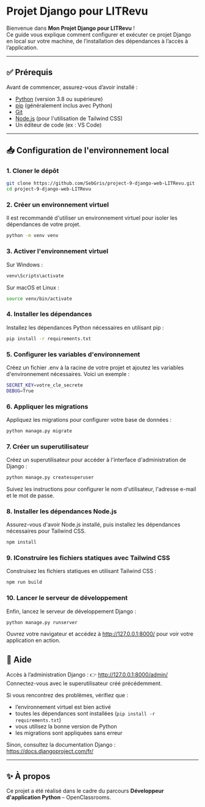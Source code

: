# Projet Django pour LITRevu

Bienvenue dans **Mon Projet Django pour LITRevu** !  
Ce guide vous explique comment configurer et exécuter ce projet Django en local sur votre machine, de l’installation des dépendances à l’accès à l’application.

---

## ✅ Prérequis

Avant de commencer, assurez-vous d’avoir installé :

- [Python](https://www.python.org/downloads/) (version 3.8 ou supérieure)
- [pip](https://pip.pypa.io/en/stable/installation/) (généralement inclus avec Python)
- [Git](https://git-scm.com/downloads)
- [Node.js](https://nodejs.org/) (pour l'utilisation de Tailwind CSS)
- Un éditeur de code (ex : VS Code)

---

## 📥 Configuration de l'environnement local

### 1. Cloner le dépôt

```bash
git clone https://github.com/SebGris/project-9-django-web-LITRevu.git
cd project-9-django-web-LITRevu
```

### 2. Créer un environnement virtuel
Il est recommandé d'utiliser un environnement virtuel pour isoler les dépendances de votre projet.
```bash
python -m venv venv
```

### 3. Activer l'environnement virtuel

Sur Windows :
```bash
venv\Scripts\activate
```
Sur macOS et Linux :
```bash
source venv/bin/activate
```

### 4. Installer les dépendances

Installez les dépendances Python nécessaires en utilisant pip :
```bash
pip install -r requirements.txt
```

### 5. Configurer les variables d'environnement

Créez un fichier .env à la racine de votre projet et ajoutez les variables d'environnement nécessaires. Voici un exemple :
```bash
SECRET_KEY=votre_cle_secrete
DEBUG=True
```

### 6. Appliquer les migrations

Appliquez les migrations pour configurer votre base de données :
```bash
python manage.py migrate
```

### 7. Créer un superutilisateur

Créez un superutilisateur pour accéder à l'interface d'administration de Django :
```bash
python manage.py createsuperuser
```
Suivez les instructions pour configurer le nom d'utilisateur, l'adresse e-mail et le mot de passe.

### 8. Installer les dépendances Node.js

Assurez-vous d'avoir Node.js installé, puis installez les dépendances nécessaires pour Tailwind CSS.
```bash
npm install
```

### 9. IConstruire les fichiers statiques avec Tailwind CSS

Construisez les fichiers statiques en utilisant Tailwind CSS :
```bash
npm run build
```

### 10. Lancer le serveur de développement

Enfin, lancez le serveur de développement Django :
```bash
python manage.py runserver
```
Ouvrez votre navigateur et accédez à http://127.0.0.1:8000/ pour voir votre application en action.

## 📄 Aide

Accès à l’administration Django : 
👉 http://127.0.0.1:8000/admin/  
Connectez-vous avec le superutilisateur créé précédemment.

Si vous rencontrez des problèmes, vérifiez que :
- l’environnement virtuel est bien activé
- toutes les dépendances sont installées (`pip install -r requirements.txt`)
- vous utilisez la bonne version de Python
- les migrations sont appliquées sans erreur

Sinon, consultez la documentation Django : https://docs.djangoproject.com/fr/

---

## ✨ À propos

Ce projet a été réalisé dans le cadre du parcours **Développeur d'application Python** – OpenClassrooms.
